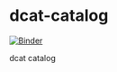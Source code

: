 # dcat-catalog

[![Binder](https://mybinder.org/badge_logo.svg)](https://mybinder.org/v2/gh/hibernator11/dcat-catalog/HEAD)

dcat catalog

